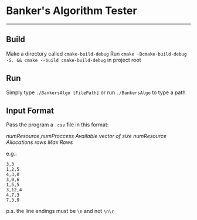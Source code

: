 # Banker's Algorithm Tester
---
## Build
Make a directory called `cmake-build-debug`
Run `cmake -Bcmake-build-debug -S. && cmake --build cmake-build-debug` in project root

## Run
Simply type `./BankersAlgo [FilePath]`
or run `./BankersAlgo` to type a path

## Input Format
Pass the program a `.csv` file in this format:

*numResource*,*numProccess*
*Available vector of size numResource*
*Allocations rows*
*Max Rows*

e.g.:

```
3,3
1,2,5
4,3,0
3,0,6
1,5,5
3,12,4
4,7,3
7,3,9

```

p.s. the line endings must be `\n` and not `\n\r`
